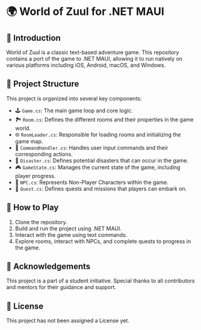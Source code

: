 
# 🌍 World of Zuul for .NET MAUI
## 📜 Introduction
World of Zuul is a classic text-based adventure game. This repository contains a port of the game to .NET MAUI, allowing it to run natively on various platforms including iOS, Android, macOS, and Windows.

## 📂 Project Structure
This project is organized into several key components:

- 🕹️ `Game.cs`: The main game loop and core logic.
- 🏞️ `Room.cs`: Defines the different rooms and their properties in the game world.
- 🌐 `RoomLoader.cs`: Responsible for loading rooms and initializing the game map.
- 📜 `CommandHandler.cs`: Handles user input commands and their corresponding actions.
- 🚧 `Disaster.cs`: Defines potential disasters that can occur in the game.
- 🎮 `GameState.cs`: Manages the current state of the game, including player progress.
- 👥 `NPC.cs`: Represents Non-Player Characters within the game.
- 🚀 `Quest.cs`: Defines quests and missions that players can embark on.

## 🚀 How to Play
1. Clone the repository.
2. Build and run the project using .NET MAUI.
3. Interact with the game using text commands.
4. Explore rooms, interact with NPCs, and complete quests to progress in the game.

## 🙏 Acknowledgements
This project is a part of a student initiative. Special thanks to all contributors and mentors for their guidance and support.

## 📌 License
This project has not been assigned a License yet.

